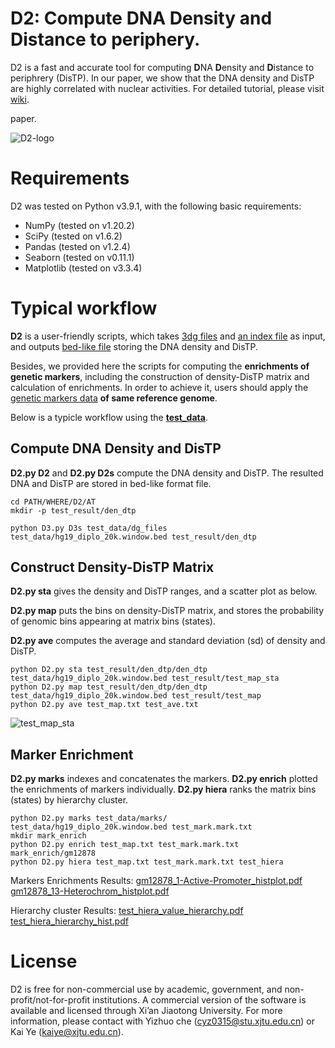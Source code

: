 # D2: Compute DNA Density and Distance to periphery.
D2 is a fast and accurate tool for computing **D**NA **D**ensity and **D**istance to periphrery (DisTP). In our paper, we show that the DNA density and DisTP are highly correlated with nuclear activities. For detailed tutorial, please visit [wiki](https://github.com/xjtu-omics/D2/wiki).

paper.

![D2-logo](https://user-images.githubusercontent.com/37327473/151689962-b02ea629-3d7a-40bb-ab64-68ebb81a2594.png)

# Requirements
D2 was tested on Python v3.9.1, with the following basic requirements:

 * NumPy (tested on v1.20.2)
 * SciPy (tested on v1.6.2)
 * Pandas (tested on v1.2.4)
 * Seaborn (tested on v0.11.1)
 * Matplotlib (tested on v3.3.4)
 
# Typical workflow
**D2** is a user-friendly scripts, which takes [3dg files](https://github.com/xjtu-omics/D2/wiki/File-Format#3dg-file) and [an index file](https://github.com/xjtu-omics/D2/wiki/File-Format#index-file) as input, and outputs [bed-like file](https://github.com/xjtu-omics/D2/wiki/File-Format#den_dtp) storing the DNA density and DisTP. 

Besides, we provided here the scripts for computing the **enrichments of genetic markers**, including the construction of density-DisTP matrix and calculation of enrichments. In order to achieve it, users should apply the [genetic markers data](https://github.com/xjtu-omics/D2/wiki/File-Format#marker-file) **of same reference genome**.

Below is a typicle workflow using the [**test_data**](https://github.com/xjtu-omics/D2/tree/main/test_data).
## Compute DNA Density and DisTP
**D2.py D2** and **D2.py D2s** compute the DNA density and DisTP. The resulted DNA and DisTP are stored in bed-like format file.
  ```
  cd PATH/WHERE/D2/AT
  mkdir -p test_result/den_dtp
  
  python D3.py D3s test_data/dg_files test_data/hg19_diplo_20k.window.bed test_result/den_dtp
  ```
## Construct Density-DisTP Matrix
**D2.py sta** gives the density and DisTP ranges, and a scatter plot as below.

**D2.py map** puts the bins on density-DisTP matrix, and stores the probability of genomic bins appearing at matrix bins (states).

**D2.py ave** computes the average and standard deviation (sd) of density and DisTP.
  ```
  python D2.py sta test_result/den_dtp/den_dtp test_data/hg19_diplo_20k.window.bed test_result/test_map_sta
  python D2.py map test_result/den_dtp/den_dtp test_data/hg19_diplo_20k.window.bed test_result/test_map
  python D2.py ave test_map.txt test_ave.txt
  ```
 ![test_map_sta](https://user-images.githubusercontent.com/37327473/133371032-8a9061b8-c91f-4b9b-a143-a850fcafa32f.png)

## Marker Enrichment
**D2.py marks** indexes and concatenates the markers.
**D2.py enrich** plotted the enrichments of markers individually.
**D2.py hiera** ranks the matrix bins (states) by hierarchy cluster.
```
python D2.py marks test_data/marks/ test_data/hg19_diplo_20k.window.bed test_mark.mark.txt
mkdir mark_enrich
python D2.py enrich test_map.txt test_mark.mark.txt mark_enrich/gm12878
python D2.py hiera test_map.txt test_mark.mark.txt test_hiera
```
Markers Enrichments Results:
[gm12878_1-Active-Promoter_histplot.pdf](https://github.com/cyz0315/D2/files/7166776/gm12878_1-Active-Promoter_histplot.pdf)
[gm12878_13-Heterochrom_histplot.pdf](https://github.com/cyz0315/D2/files/7166777/gm12878_13-Heterochrom_histplot.pdf)

Hierarchy cluster Results:
[test_hiera_value_hierarchy.pdf](https://github.com/cyz0315/D2/files/7166779/test_hiera_value_hierarchy.pdf)
[test_hiera_hierarchy_hist.pdf](https://github.com/cyz0315/D2/files/7166780/test_hiera_hierarchy_hist.pdf)


# License
D2 is free for non-commercial use by academic, government, and non-profit/not-for-profit institutions. A commercial version of the software is available and licensed through Xi’an Jiaotong University. For more information, please contact with Yizhuo che (cyz0315@stu.xjtu.edu.cn) or Kai Ye (kaiye@xjtu.edu.cn).
